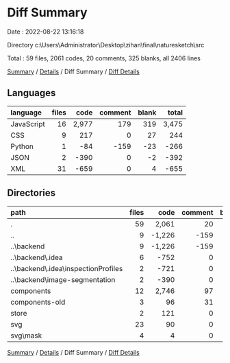 # Diff Summary

Date : 2022-08-22 13:16:18

Directory c:\\Users\\Administrator\\Desktop\\zihan\\final\\naturesketch\\src

Total : 59 files,  2061 codes, 20 comments, 325 blanks, all 2406 lines

[Summary](results.md) / [Details](details.md) / Diff Summary / [Diff Details](diff-details.md)

## Languages
| language | files | code | comment | blank | total |
| :--- | ---: | ---: | ---: | ---: | ---: |
| JavaScript | 16 | 2,977 | 179 | 319 | 3,475 |
| CSS | 9 | 217 | 0 | 27 | 244 |
| Python | 1 | -84 | -159 | -23 | -266 |
| JSON | 2 | -390 | 0 | -2 | -392 |
| XML | 31 | -659 | 0 | 4 | -655 |

## Directories
| path | files | code | comment | blank | total |
| :--- | ---: | ---: | ---: | ---: | ---: |
| . | 59 | 2,061 | 20 | 325 | 2,406 |
| .. | 9 | -1,226 | -159 | -25 | -1,410 |
| ..\\backend | 9 | -1,226 | -159 | -25 | -1,410 |
| ..\\backend\\.idea | 6 | -752 | 0 | 0 | -752 |
| ..\\backend\\.idea\\inspectionProfiles | 2 | -721 | 0 | 0 | -721 |
| ..\\backend\\image-segmentation | 2 | -390 | 0 | -2 | -392 |
| components | 12 | 2,746 | 97 | 299 | 3,142 |
| components-old | 3 | 96 | 31 | 10 | 137 |
| store | 2 | 121 | 0 | 8 | 129 |
| svg | 23 | 90 | 0 | 4 | 94 |
| svg\\mask | 4 | 4 | 0 | 0 | 4 |

[Summary](results.md) / [Details](details.md) / Diff Summary / [Diff Details](diff-details.md)